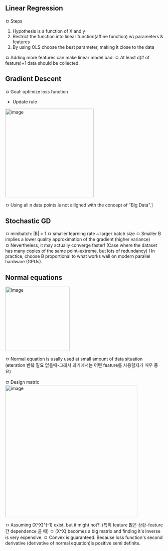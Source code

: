 ## Linear Regression

ㅁ Steps  
1. Hypothesis is a function of X and y  
2. Restrict the function into linear function(affine function) w\ parameters & features  
3. By using OLS choose the best parameter, making it close to the data

ㅁ Adding more features can make linear model bad.
ㅁ At least d(# of feature)+1 data should be collected.

## Gradient Descent  

ㅁ Goal: optimize loss function

- Update rule
<img width="282" alt="image" src="https://github.com/user-attachments/assets/35bd7cb0-269a-4ba4-b93d-770a70b84c6a">

ㅁ Using all n data points is not alligned with the concept of "Big Data".]

## Stochastic GD

ㅁ minibatch: |B| = 1
ㅁ smaller learning rate ~ larger batch size
ㅁ Smaller B implies a lower quality approximation of the gradient (higher variance)  
ㅁ Nevertheless, it may actually converge faster! (Case where the dataset has many copies of the same point–extreme, but lots of redundancy) I In practice, choose B proportional to what works well on modern parallel hardware (GPUs).


## Normal equations

<img width="205" alt="image" src="https://github.com/user-attachments/assets/7af73f3a-5263-47d1-a413-fadbd650d342">

ㅁ Normal equation is usally used at small amount of data situation (eteration 반복 필요 없을때-그래서 과거에서는 어떤 feature를 사용할지가 매우 중요)

ㅁ Design matrix
<img width="421" alt="image" src="https://github.com/user-attachments/assets/36e369b6-f5fd-497b-af2c-b8c75e8fb3fe">

ㅁ Assuming (X^X)^(-1) exist, but it might not?! (특히 feature 많은 상황-feature 간 dependence 클 때)
ㅁ (X^X) becomes a big matrix and finding it's inverse is very expensive.
ㅁ Convex is guaranteed. Because loss function's second derivative (derivative of normal equation)is positive semi definite.